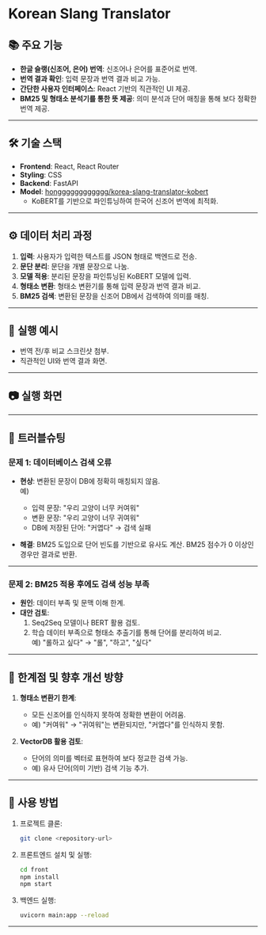 # Korean Slang Translator

## 📚 주요 기능
- **한글 슬랭(신조어, 은어) 번역**: 신조어나 은어를 표준어로 번역.
- **번역 결과 확인**: 입력 문장과 번역 결과 비교 가능.
- **간단한 사용자 인터페이스**: React 기반의 직관적인 UI 제공.
- **BM25 및 형태소 분석기를 통한 뜻 제공**: 의미 분석과 단어 매칭을 통해 보다 정확한 번역 제공.

---

## 🛠️ 기술 스택
- **Frontend**: React, React Router
- **Styling**: CSS
- **Backend**: FastAPI
- **Model**: [hongggggggggggg/korea-slang-translator-kobert](https://huggingface.co/hongggggggggggg/korea-slang-translator-kobert)  
  - KoBERT를 기반으로 파인튜닝하여 한국어 신조어 번역에 최적화.

---

## ⚙️ 데이터 처리 과정
1. **입력**: 사용자가 입력한 텍스트를 JSON 형태로 백엔드로 전송.
2. **문단 분리**: 문단을 개별 문장으로 나눔.
3. **모델 적용**: 분리된 문장을 파인튜닝된 KoBERT 모델에 입력.
4. **형태소 변환**: 형태소 변환기를 통해 입력 문장과 번역 결과 비교.
5. **BM25 검색**: 변환된 문장을 신조어 DB에서 검색하여 의미를 매칭.

---

## 🐾 실행 예시
- 번역 전/후 비교 스크린샷 첨부.
- 직관적인 UI와 번역 결과 화면.

---

## 📷 실행 화면

---


## 🚧 트러블슈팅
### 문제 1: 데이터베이스 검색 오류
- **현상**: 변환된 문장이 DB에 정확히 매칭되지 않음.  
  예)  
  - 입력 문장: "우리 고양이 너무 커여워"  
  - 변환 문장: "우리 고양이 너무 귀여워"  
  - DB에 저장된 단어: "커엽다" → 검색 실패  

- **해결**: BM25 도입으로 단어 빈도를 기반으로 유사도 계산. BM25 점수가 0 이상인 경우만 결과로 반환.

---

### 문제 2: BM25 적용 후에도 검색 성능 부족
- **원인**: 데이터 부족 및 문맥 이해 한계.
- **대안 검토**:  
  1. Seq2Seq 모델이나 BERT 활용 검토.
  2. 학습 데이터 부족으로 형태소 추출기를 통해 단어를 분리하여 비교.  
     예) "롤하고 싶다" → "롤", "하고", "싶다"

---

## 🔎 한계점 및 향후 개선 방향
1. **형태소 변환기 한계**:  
   - 모든 신조어를 인식하지 못하여 정확한 변환이 어려움.  
   - 예) "커여워" → "귀여워"는 변환되지만, "커엽다"를 인식하지 못함.

2. **VectorDB 활용 검토**:  
   - 단어의 의미를 벡터로 표현하여 보다 정교한 검색 가능.  
   - 예) 유사 단어(의미 기반) 검색 기능 추가.

---

## 📌 사용 방법
1. 프로젝트 클론:  
   ```bash
   git clone <repository-url>
   ```

2.	프론트엔드 설치 및 실행:
    ```bash
    cd front
    npm install
    npm start
    ```
3. 	백엔드 실행:
     ```bash
    uvicorn main:app --reload
    ```
---

